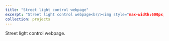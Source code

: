 ```yaml
---
title: "Street light control webpage"
excerpt: "Street light control webpage<br/><img style="max-width:600px;width:50%" src='/images/streetlight.jpg'>"
collection: projects
---
```


Street light control webpage. 
